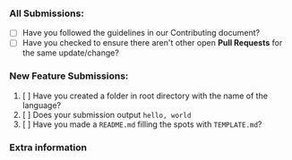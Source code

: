 ### All Submissions:

* [ ] Have you followed the guidelines in our Contributing document?
* [ ] Have you checked to ensure there aren't other open **Pull Requests** for the same update/change?

### New Feature Submissions:

1. [ ] Have you created a folder in root directory with the name of the language?
2. [ ] Does your submission output `hello, world`
3. [ ] Have you made a `README.md` filling the spots with `TEMPLATE.md`?

### Extra information

<!-- PLEASE WRITE IF NEEDED ELSE DELETE THIS SECTION -->
